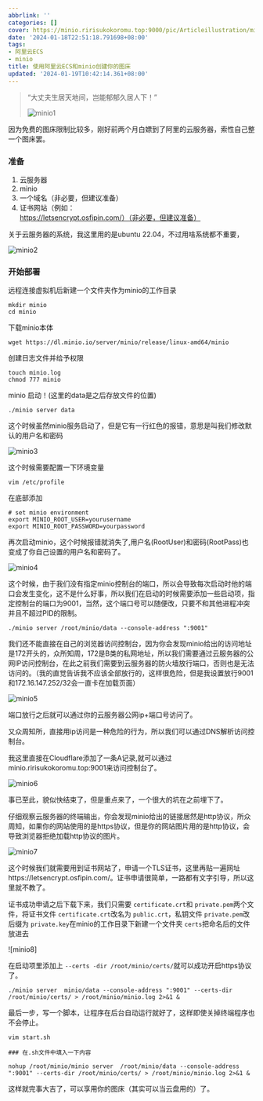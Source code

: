 ```yaml
---
abbrlink: ''
categories: []
cover: https://minio.ririsukokoromu.top:9000/pic/Articleillustration/miniocover.jpg
date: '2024-01-18T22:51:18.791698+08:00'
tags:
- 阿里云ECS
- minio
title: 使用阿里云ECS和minio创建你的图床
updated: '2024-01-19T10:42:14.361+08:00'
---
```

> “大丈夫生居天地间，岂能郁郁久居人下！”
>
> ![minio1](https://minio.ririsukokoromu.top:9000/pic/Articleillustration/minio1.jpg)

因为免费的图床限制比较多，刚好前两个月白嫖到了阿里的云服务器，索性自己整一个图床罢。

### 准备

1. 云服务器
2. minio
3. 一个域名（非必要，但建议准备）
4. 证书网站（例如：https://letsencrypt.osfipin.com/）（非必要，但建议准备）

关于云服务器的系统，我这里用的是ubuntu 22.04，不过用啥系统都不重要，

![minio2](https://minio.ririsukokoromu.top:9000/pic/Articleillustration/minio2.png)

### 开始部署

远程连接虚拟机后新建一个文件夹作为minio的工作目录

```shell
mkdir minio
cd minio
```

下载minio本体

```shell
wget https://dl.minio.io/server/minio/release/linux-amd64/minio
```

创建日志文件并给予权限

```shell
touch minio.log
chmod 777 minio
```

minio 启动！(这里的data是之后存放文件的位置)

```
./minio server data
```

这个时候虽然minio服务启动了，但是它有一行红色的报错，意思是叫我们修改默认的用户名和密码

![minio3](https://minio.ririsukokoromu.top:9000/pic/Articleillustration/minio3.png)

这个时候需要配置一下环境变量

```shell
vim /etc/profile
```

在底部添加

```
# set minio environment
export MINIO_ROOT_USER=yourusername
export MINIO_ROOT_PASSWORD=yourpassword
```

再次启动minio，这个时候报错就消失了,用户名(RootUser)和密码(RootPass)也变成了你自己设置的用户名和密码了。

![minio4](https://minio.ririsukokoromu.top:9000/pic/Articleillustration/minio4.png)

这个时候，由于我们没有指定minio控制台的端口，所以会导致每次启动时他的端口会发生变化，这不是什么好事，所以我们在启动的时候需要添加一些启动项，指定控制台的端口为9001，当然，这个端口号可以随便改，只要不和其他进程冲突并且不超过PID的限制。

```
./minio server /root/minio/data --console-address ":9001"
```

我们还不能直接在自己的浏览器访问控制台，因为你会发现minio给出的访问地址是172开头的，众所知周，172是B类的私网地址，所以我们需要通过云服务器的公网IP访问控制台，在此之前我们需要到云服务器的防火墙放行端口，否则也是无法访问的。（我的直觉告诉我不应该全部放行的，这样很危险，但是我设置放行9001和172.16.147.252/32会一直卡在加载页面）

![minio5](https://minio.ririsukokoromu.top:9000/pic/Articleillustration/minio5.png)

端口放行之后就可以通过你的云服务器公网ip+端口号访问了。

又众周知所，直接用ip访问是一种危险的行为，所以我们可以通过DNS解析访问控制台。

我这里直接在Cloudflare添加了一条A记录,就可以通过minio.ririsukokoromu.top:9001来访问控制台了。

![minio6](https://minio.ririsukokoromu.top:9000/pic/Articleillustration/minio6.png)

事已至此，貌似快结束了，但是重点来了，一个很大的坑在之前埋下了。

仔细观察云服务器的终端输出，你会发现minio给出的链接居然是http协议，所众周知，如果你的网站使用的是https协议，但是你的网站图片用的是http协议，会导致浏览器拒绝加载http协议的图片。

![minio7](https://minio.ririsukokoromu.top:9000/pic/Articleillustration/minio7.png)

这个时候我们就需要用到证书网站了，申请一个TLS证书，这里再贴一遍网址https://letsencrypt.osfipin.com/。证书申请很简单，一路都有文字引导，所以这里就不教了。

证书成功申请之后下载下来，我们只需要 `certificate.crt`和 `private.pem`两个文件，将证书文件 `certificate.crt`改名为 `public.crt`，私钥文件 `private.pem`改后缀为 `private.key`在minio的工作目录下新建一个文件夹 `certs`把命名后的文件放进去

![minio8]

在启动项里添加上 `--certs -dir /root/minio/certs/`就可以成功开启https协议了。

```shell
./minio server  minio/data --console-address ":9001" --certs-dir /root/minio/certs/ > /root/minio/minio.log 2>&1 &
```

最后一步，写一个脚本，让程序在后台自动运行就好了，这样即使关掉终端程序也不会停止。

```shell
vim start.sh

### 在.sh文件中填入一下内容

nohup /root/minio/minio server  /root/minio/data --console-address ":9001" --certs-dir /root/minio/certs/ > /root/minio/minio.log 2>&1 &
```

这样就完事大吉了，可以享用你的图床（其实可以当云盘用的）了。
